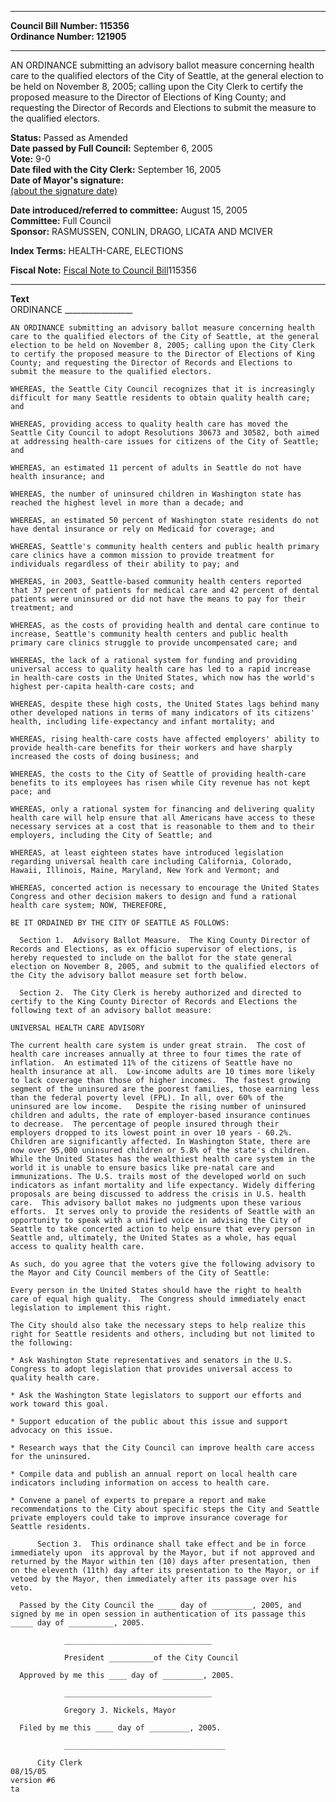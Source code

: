 * * * * *  
  
**Council Bill Number: [](#h0)[](#h2)115356**   
**Ordinance Number: 121905**  
  
* * * * *  
  
AN ORDINANCE submitting an advisory ballot measure concerning health care to the qualified electors of the City of Seattle, at the general election to be held on November 8, 2005; calling upon the City Clerk to certify the proposed measure to the Director of Elections of King County; and requesting the Director of Records and Elections to submit the measure to the qualified electors.  
  
**Status:** Passed as Amended   
**Date passed by Full Council:** September 6, 2005   
**Vote:** 9-0   
**Date filed with the City Clerk:** September 16, 2005   
**Date of Mayor's signature:**   
[(about the signature date)](/~public/approvaldate.htm)   
  
  
**Date introduced/referred to committee:** August 15, 2005   
**Committee:** Full Council   
**Sponsor:** RASMUSSEN, CONLIN, DRAGO, LICATA AND MCIVER   
  
**Index Terms:** HEALTH-CARE, ELECTIONS  
  
**Fiscal Note:** [Fiscal Note to Council Bill](http://clerk.seattle.gov/~public/fnote/115356.htm)[](#h1)[](#h3)115356  
  
* * * * *  
  
**Text**  
    ORDINANCE _________________  
  
    AN ORDINANCE submitting an advisory ballot measure concerning health  
    care to the qualified electors of the City of Seattle, at the general  
    election to be held on November 8, 2005; calling upon the City Clerk  
    to certify the proposed measure to the Director of Elections of King  
    County; and requesting the Director of Records and Elections to  
    submit the measure to the qualified electors.  
  
    WHEREAS, the Seattle City Council recognizes that it is increasingly  
    difficult for many Seattle residents to obtain quality health care;  
    and  
  
    WHEREAS, providing access to quality health care has moved the  
    Seattle City Council to adopt Resolutions 30673 and 30582, both aimed  
    at addressing health-care issues for citizens of the City of Seattle;  
    and  
  
    WHEREAS, an estimated 11 percent of adults in Seattle do not have  
    health insurance; and  
  
    WHEREAS, the number of uninsured children in Washington state has  
    reached the highest level in more than a decade; and  
  
    WHEREAS, an estimated 50 percent of Washington state residents do not  
    have dental insurance or rely on Medicaid for coverage; and  
  
    WHEREAS, Seattle's community health centers and public health primary  
    care clinics have a common mission to provide treatment for  
    individuals regardless of their ability to pay; and  
  
    WHEREAS, in 2003, Seattle-based community health centers reported  
    that 37 percent of patients for medical care and 42 percent of dental  
    patients were uninsured or did not have the means to pay for their  
    treatment; and  
  
    WHEREAS, as the costs of providing health and dental care continue to  
    increase, Seattle's community health centers and public health  
    primary care clinics struggle to provide uncompensated care; and  
  
    WHEREAS, the lack of a rational system for funding and providing  
    universal access to quality health care has led to a rapid increase  
    in health-care costs in the United States, which now has the world's  
    highest per-capita health-care costs; and  
  
    WHEREAS, despite these high costs, the United States lags behind many  
    other developed nations in terms of many indicators of its citizens'  
    health, including life-expectancy and infant mortality; and  
  
    WHEREAS, rising health-care costs have affected employers' ability to  
    provide health-care benefits for their workers and have sharply  
    increased the costs of doing business; and  
  
    WHEREAS, the costs to the City of Seattle of providing health-care  
    benefits to its employees has risen while City revenue has not kept  
    pace; and  
  
    WHEREAS, only a rational system for financing and delivering quality  
    health care will help ensure that all Americans have access to these  
    necessary services at a cost that is reasonable to them and to their  
    employers, including the City of Seattle; and  
  
    WHEREAS, at least eighteen states have introduced legislation  
    regarding universal health care including California, Colorado,  
    Hawaii, Illinois, Maine, Maryland, New York and Vermont; and  
  
    WHEREAS, concerted action is necessary to encourage the United States  
    Congress and other decision makers to design and fund a rational  
    health care system; NOW, THEREFORE,  
  
    BE IT ORDAINED BY THE CITY OF SEATTLE AS FOLLOWS:  
  
      Section 1.  Advisory Ballot Measure.  The King County Director of  
    Records and Elections, as ex officio supervisor of elections, is  
    hereby requested to include on the ballot for the state general  
    election on November 8, 2005, and submit to the qualified electors of  
    the City the advisory ballot measure set forth below.  
  
      Section 2.  The City Clerk is hereby authorized and directed to  
    certify to the King County Director of Records and Elections the  
    following text of an advisory ballot measure:  
  
    UNIVERSAL HEALTH CARE ADVISORY  
  
    The current health care system is under great strain.  The cost of  
    health care increases annually at three to four times the rate of  
    inflation.  An estimated 11% of the citizens of Seattle have no  
    health insurance at all.  Low-income adults are 10 times more likely  
    to lack coverage than those of higher incomes.  The fastest growing  
    segment of the uninsured are the poorest families, those earning less  
    than the federal poverty level (FPL). In all, over 60% of the  
    uninsured are low income.   Despite the rising number of uninsured  
    children and adults, the rate of employer-based insurance continues  
    to decrease.  The percentage of people insured through their  
    employers dropped to its lowest point in over 10 years - 60.2%.  
    Children are significantly affected. In Washington State, there are  
    now over 95,000 uninsured children or 5.8% of the state's children.  
    While the United States has the wealthiest health care system in the  
    world it is unable to ensure basics like pre-natal care and  
    immunizations. The U.S. trails most of the developed world on such  
    indicators as infant mortality and life expectancy. Widely differing  
    proposals are being discussed to address the crisis in U.S. health  
    care.  This advisory ballot makes no judgments upon these various  
    efforts.  It serves only to provide the residents of Seattle with an  
    opportunity to speak with a unified voice in advising the City of  
    Seattle to take concerted action to help ensure that every person in  
    Seattle and, ultimately, the United States as a whole, has equal  
    access to quality health care.  
  
    As such, do you agree that the voters give the following advisory to  
    the Mayor and City Council members of the City of Seattle:  
  
    Every person in the United States should have the right to health  
    care of equal high quality.  The Congress should immediately enact  
    legislation to implement this right.  
  
    The City should also take the necessary steps to help realize this  
    right for Seattle residents and others, including but not limited to  
    the following:  
  
    * Ask Washington State representatives and senators in the U.S.  
    Congress to adopt legislation that provides universal access to  
    quality health care.  
  
    * Ask the Washington State legislators to support our efforts and  
    work toward this goal.  
  
    * Support education of the public about this issue and support  
    advocacy on this issue.  
  
    * Research ways that the City Council can improve health care access  
    for the uninsured.  
  
    * Compile data and publish an annual report on local health care  
    indicators including information on access to health care.  
  
    * Convene a panel of experts to prepare a report and make  
    recommendations to the City about specific steps the City and Seattle  
    private employers could take to improve insurance coverage for  
    Seattle residents.  
  
          Section 3.  This ordinance shall take effect and be in force  
    immediately upon  its approval by the Mayor, but if not approved and  
    returned by the Mayor within ten (10) days after presentation, then  
    on the eleventh (11th) day after its presentation to the Mayor, or if  
    vetoed by the Mayor, then immediately after its passage over his  
    veto.  
  
      Passed by the City Council the ____ day of _________, 2005, and  
    signed by me in open session in authentication of its passage this  
    _____ day of __________, 2005.  
  
                _________________________________  
  
                President __________of the City Council  
  
      Approved by me this ____ day of _________, 2005.  
  
                _________________________________  
  
                Gregory J. Nickels, Mayor  
  
      Filed by me this ____ day of _________, 2005.  
  
                ____________________________________  
  
          City Clerk  
    08/15/05  
    version #6  
    ta  
